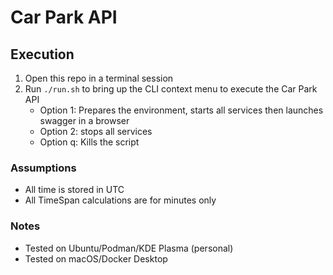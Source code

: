 # Car Park API

## Execution
1. Open this repo in a terminal session
2. Run `./run.sh` to bring up the CLI context menu to execute the Car Park API
    - Option 1: Prepares the environment, starts all services then launches swagger in a browser
    - Option 2: stops all services
    - Option q: Kills the script

### Assumptions
- All time is stored in UTC
- All TimeSpan calculations are for minutes only


### Notes
- Tested on Ubuntu/Podman/KDE Plasma (personal)
- Tested on macOS/Docker Desktop 
